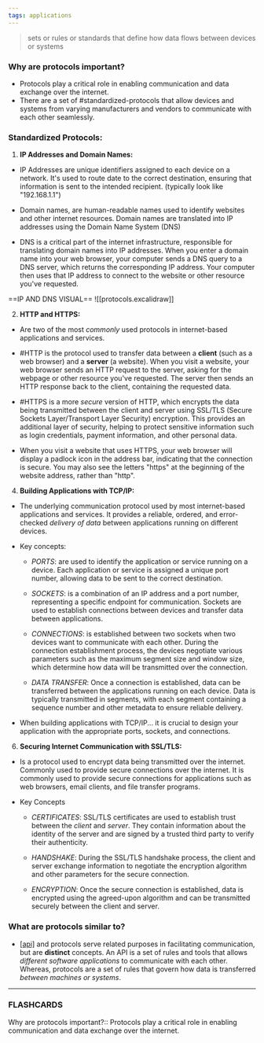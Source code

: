 ```yaml
---
tags: applications
---
```


> sets or rules or standards that define how data flows between devices or systems

### Why are protocols important?
- Protocols play a critical role in enabling communication and data exchange over the internet.
- There are a set of #standardized-protocols that allow devices and systems from varying manufacturers and vendors to communicate with each other seamlessly.

### Standardized Protocols:
1. **IP Addresses and Domain Names:**

- IP Addresses are unique identifiers assigned to each device on a network. It's used to route date to the correct destination, ensuring that information is sent to the intended recipient. (typically look like "192.168.1.1")

- Domain names, are human-readable names used to identify websites and other internet resources. Domain names are translated into IP addresses using the Domain Name System (DNS)

- DNS is a critical part of the internet infrastructure, responsible for translating domain names into IP addresses. When you enter a domain name into your web browser, your computer sends a DNS query to a DNS server, which returns the corresponding IP address. Your computer then uses that IP address to connect to the website or other resource you've requested. 


==IP AND DNS VISUAL==
![[protocols.excalidraw]]
<!--SR:!2024-04-25,1,227-->


2. **HTTP and HTTPS:** 

- Are two of the most *commonly* used protocols in internet-based applications and services. 

- #HTTP is the protocol used to transfer data between a **client** (such as a web browser) and a **server** (a website). When you visit a website, your web browser sends an HTTP request to the server, asking for the webpage or other resource you've requested. The server then sends an HTTP response back to the client, containing the requested data. 

- #HTTPS is a more *secure* version of HTTP, which encrypts the data being transmitted between the client and server using SSL/TLS (Secure Sockets Layer/Transport Layer Security) encryption. This provides an additional layer of security, helping to protect sensitive information such as login credentials, payment information, and other personal data.

- When you visit a website that uses HTTPS, your web browser will display a padlock icon in the address bar, indicating that the connection is secure. You may also see the letters "https" at the beginning of the website address, rather than "http". 


4. **Building Applications with TCP/IP:**

- The underlying communication protocol used by most internet-based applications and services. It provides a reliable, ordered, and error-checked *delivery of data* between applications running on different devices.

- Key concepts:

	- *PORTS*: are used to identify the application or service running on a device. Each application or service is assigned a unique port number, allowing data to be sent to the correct destination. 

	- *SOCKETS*: is a combination of an IP address and a port number, representing a specific endpoint for communication. Sockets are used to establish connections between devices and transfer data between applications.

	- *CONNECTIONS*: is established between two sockets when two devices want to communicate with each other. During the connection establishment process, the devices negotiate various parameters such as the maximum segment size and window size, which determine how data will be transmitted over the connection.

	- *DATA TRANSFER*: Once a connection is established, data can be transferred between the applications running on each device. Data is typically transmitted in segments, with each segment containing a sequence number and other metadata to ensure reliable delivery. 

- When building applications with TCP/IP... it is crucial to design your application with the appropriate ports, sockets, and connections.


6. **Securing Internet Communication with SSL/TLS:**

- Is a protocol used to encrypt data being transmitted over the internet. Commonly used to provide secure connections over the internet. It is commonly used to provide secure connections for applications such as web browsers, email clients, and file transfer programs. 

- Key Concepts

	- *CERTIFICATES*: SSL/TLS certificates are used to establish trust between the *client* and *server*. They contain information about the identity of the server and are signed by a trusted third party to verify their authenticity.

	- *HANDSHAKE*: During the SSL/TLS handshake process, the client and server exchange information to negotiate the encryption algorithm and other parameters for the secure connection. 

	- *ENCRYPTION*: Once the secure connection is established, data is encrypted using the agreed-upon algorithm and can be transmitted securely between the client and server.

### What are protocols similar to?
- [[api]](s) and protocols serve related purposes in facilitating communication, but are **distinct** concepts. An API is a set of rules and tools that allows *different software applications* to communicate with each other. Whereas, protocols are a set of rules that govern how data is transferred *between machines or systems*.

---

### FLASHCARDS

Why are protocols important?:: Protocols play a critical role in enabling communication and data exchange over the internet.
<!--SR:!2024-04-25,1,200-->

